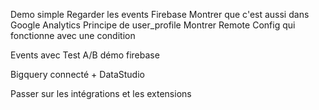 
Demo simple
Regarder les events Firebase
Montrer que c'est aussi dans Google Analytics
Principe de user_profile
Montrer Remote Config qui fonctionne
avec une condition

Events avec Test A/B démo firebase

Bigquery connecté + DataStudio

Passer sur les intégrations et les extensions

